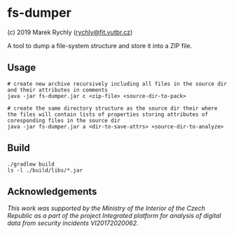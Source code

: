 # fs-dumper

(c) 2019 Marek Rychly (rychly@fit.vutbr.cz)

A tool to dump a file-system structure and store it into a ZIP file.

## Usage

~~~
# create new archive recursively including all files in the source dir and their attributes in comments
java -jar fs-dumper.jar c <zip-file> <source-dir-to-pack>
~~~

~~~
# create the same directory structure as the source dir their where the files will contain lists of properties storing attributes of coresponding files in the source dir
java -jar fs-dumper.jar a <dir-to-save-attrs> <source-dir-to-analyze>
~~~~

## Build

~~~
./gradlew build
ls -l ./build/libs/*.jar
~~~

## Acknowledgements

*This work was supported by the Ministry of the Interior of the Czech Republic as a part of the project Integrated platform for analysis of digital data from security incidents VI20172020062.*
